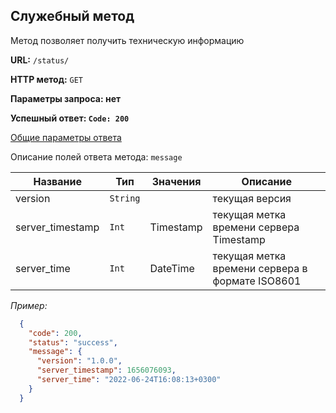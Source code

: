 **Служебный метод**
-----------------------------------

Метод позволяет получить техническую информацию

**URL:** `/status/`

**HTTP метод:** `GET`

**Параметры запроса: нет**

**Успешный ответ: `Code: 200`**

[Общие параметры ответа](../main.response.md)

Описание полей ответа метода: `message`

| Название           | Тип      | Значения          | Описание                                        |
|--------------------|----------|-------------------|-------------------------------------------------|
| version            | `String` |                   | текущая версия                                  |
| server_timestamp   | `Int`    | Timestamp         | текущая метка времени сервера Timestamp         |
| server_time        | `Int`    | DateTime          | текущая метка времени сервера в формате ISO8601 |


_Пример:_

```json
  {
    "code": 200,
    "status": "success",
    "message": {
      "version": "1.0.0",
      "server_timestamp": 1656076093,
      "server_time": "2022-06-24T16:08:13+0300"
    }
  }
```